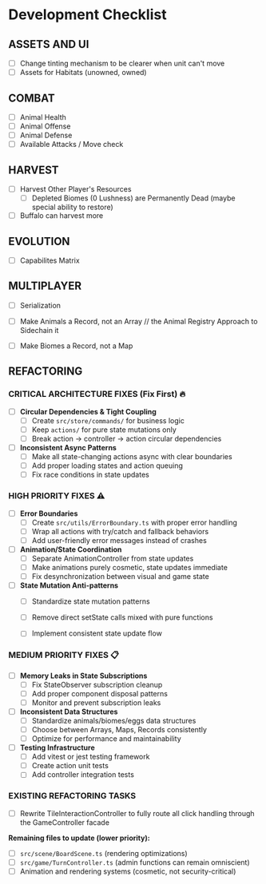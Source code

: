 # Development Checklist

## ASSETS AND UI
- [ ] Change tinting mechanism to be clearer when unit can't move
- [ ] Assets for Habitats (unowned, owned)

## COMBAT
- [ ] Animal Health
- [ ] Animal Offense
- [ ] Animal Defense
- [ ] Available Attacks / Move check

## HARVEST
- [ ] Harvest Other Player's Resources
  - [ ] Depleted Biomes (0 Lushness) are Permanently Dead (maybe special ability to restore)
- [ ] Buffalo can harvest more

## EVOLUTION
  - [ ] Capabilites Matrix

## MULTIPLAYER
- [ ] Serialization
- [ ] Make Animals a Record, not an Array //   the Animal Registry Approach to Sidechain it
- [ ] Make Biomes a Record, not a Map


## REFACTORING

### CRITICAL ARCHITECTURE FIXES (Fix First) 🔥
- [ ] **Circular Dependencies & Tight Coupling**
  - [ ] Create `src/store/commands/` for business logic
  - [ ] Keep `actions/` for pure state mutations only
  - [ ] Break action → controller → action circular dependencies
- [ ] **Inconsistent Async Patterns**
  - [ ] Make all state-changing actions async with clear boundaries
  - [ ] Add proper loading states and action queuing
  - [ ] Fix race conditions in state updates

### HIGH PRIORITY FIXES ⚠️
- [ ] **Error Boundaries**
  - [ ] Create `src/utils/ErrorBoundary.ts` with proper error handling
  - [ ] Wrap all actions with try/catch and fallback behaviors
  - [ ] Add user-friendly error messages instead of crashes
- [ ] **Animation/State Coordination**
  - [ ] Separate AnimationController from state updates
  - [ ] Make animations purely cosmetic, state updates immediate
  - [ ] Fix desynchronization between visual and game state
- [ ] **State Mutation Anti-patterns**
  - [ ] Standardize state mutation patterns
  - [ ] Remove direct setState calls mixed with pure functions
  - [ ] Implement consistent state update flow


### MEDIUM PRIORITY FIXES 📋
- [ ] **Memory Leaks in State Subscriptions**
  - [ ] Fix StateObserver subscription cleanup
  - [ ] Add proper component disposal patterns
  - [ ] Monitor and prevent subscription leaks
- [ ] **Inconsistent Data Structures**
  - [ ] Standardize animals/biomes/eggs data structures
  - [ ] Choose between Arrays, Maps, Records consistently
  - [ ] Optimize for performance and maintainability
- [ ] **Testing Infrastructure**
  - [ ] Add vitest or jest testing framework
  - [ ] Create action unit tests
  - [ ] Add controller integration tests

### EXISTING REFACTORING TASKS
- [ ] Rewrite TileInteractionController to fully route all click handling through the GameController facade


**Remaining files to update (lower priority):**
- [ ] `src/scene/BoardScene.ts` (rendering optimizations)
- [ ] `src/game/TurnController.ts` (admin functions can remain omniscient)
- [ ] Animation and rendering systems (cosmetic, not security-critical)